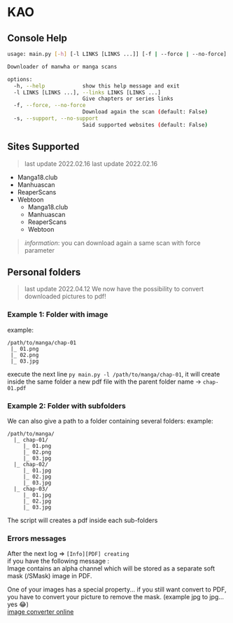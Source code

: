 # KAO
## Console Help
```bash
usage: main.py [-h] [-l LINKS [LINKS ...]] [-f | --force | --no-force] [-s | --support | --no-support]

Downloader of manwha or manga scans

options:
  -h, --help            show this help message and exit
  -l LINKS [LINKS ...], --links LINKS [LINKS ...]
                        Give chapters or series links
  -f, --force, --no-force
                        Download again the scan (default: False)
  -s, --support, --no-support
                        Said supported websites (default: False)
```

## Sites Supported
> last update 2022.02.16
  > last update 2022.02.16
* Manga18.club
* Manhuascan
* ReaperScans
* Webtoon
  * Manga18.club
  * Manhuascan
  * ReaperScans
  * Webtoon

> *information*: you can download again a same scan with force parameter

## Personal folders
  > last update 2022.04.12
  We now have the possibility to convert downloaded pictures to pdf!

### Example 1: Folder with image
  example:
  ```
  /path/to/manga/chap-01
   |_ 01.png
   |_ 02.png
   |_ 03.jpg
  ```

  execute the next line `py main.py -l /path/to/manga/chap-01`, it will create inside the same folder a new pdf file with the parent folder name -> `chap-01.pdf`

### Example 2: Folder with subfolders 
  We can also give a path to a folder containing several folders:
  example:
  ```
  /path/to/manga/
    |_ chap-01/
       |_ 01.png
       |_ 02.png
       |_ 03.jpg
    |_ chap-02/
       |_ 01.jpg
       |_ 02.jpg
       |_ 03.jpg
    |_ chap-03/
       |_ 01.jpg
       |_ 02.jpg
       |_ 03.jpg
  ```

  The script will creates a pdf inside each sub-folders
  
### Errors messages
  After the next log => `[Info][PDF] creating`    
  if you have the following message :   
    Image contains an alpha channel which will be stored as a separate soft mask (/SMask) image in PDF.
      
  One of your images has a special property... if you still want convert to PDF, you have to convert your picture to remove the mask.
  (example jpg to jpg... yes 😂)    
  [image converter online](https://convertio.co/image-converter/)
